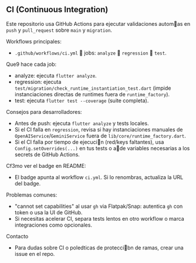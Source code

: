 ## CI (Continuous Integration)

Este repositorio usa GitHub Actions para ejecutar validaciones automas en `push` y `pull_request` sobre `main` y `migration`.

Workflows principales:
- `.github/workflows/ci.yml`  jobs: `analyze`  `regression`  `test`.

Qu e9 hace cada job:
- analyze: ejecuta `flutter analyze`.
- regression: ejecuta `test/migration/check_runtime_instantiation_test.dart` (impide instanciaciones directas de runtimes fuera de `runtime_factory`).
- test: ejecuta `flutter test --coverage` (suite completa).

Consejos para desarrolladores:
- Antes de push: ejecuta `flutter analyze` y tests locales.
- Si el CI falla en `regression`, revisa si hay instanciaciones manuales de `OpenAIService`/`GeminiService` fuera de `lib/core/runtime_factory.dart`.
- Si el CI falla por tiempo de ejecucin (red/keys faltantes), usa `Config.setOverrides(...)` en tus tests o ade variables necesarias a los secrets de GitHub Actions.

C f3mo ver el badge en README:
- El badge apunta al workflow `ci.yml`. Si lo renombras, actualiza la URL del badge.

Problemas comunes:
- "cannot set capabilities" al usar `gh` via Flatpak/Snap: autentica `gh` con token o usa la UI de GitHub.
- Si necesitas acelerar CI, separa tests lentos en otro workflow o marca integraciones como opcionales.

Contacto
- Para dudas sobre CI o pol edticas de proteccibn de ramas, crear una issue en el repo.
